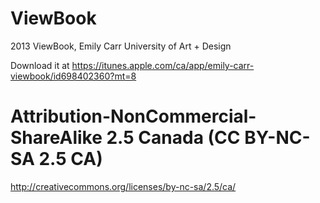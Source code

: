 ViewBook
========

2013 ViewBook, Emily Carr University of Art + Design

Download it at https://itunes.apple.com/ca/app/emily-carr-viewbook/id698402360?mt=8

# Attribution-NonCommercial-ShareAlike 2.5 Canada (CC BY-NC-SA 2.5 CA)

http://creativecommons.org/licenses/by-nc-sa/2.5/ca/
